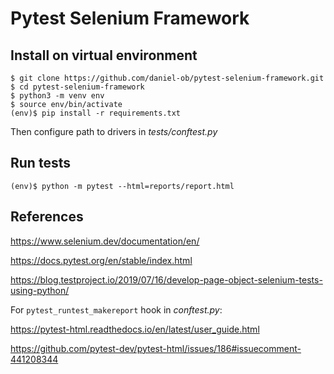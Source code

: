 # Pytest Selenium Framework
## Install on virtual environment

```
$ git clone https://github.com/daniel-ob/pytest-selenium-framework.git
$ cd pytest-selenium-framework
$ python3 -m venv env
$ source env/bin/activate
(env)$ pip install -r requirements.txt
```
Then configure path to drivers in *tests/conftest.py*

## Run tests

```
(env)$ python -m pytest --html=reports/report.html
```

## References

https://www.selenium.dev/documentation/en/

https://docs.pytest.org/en/stable/index.html

https://blog.testproject.io/2019/07/16/develop-page-object-selenium-tests-using-python/

For `pytest_runtest_makereport` hook in *conftest.py*:

https://pytest-html.readthedocs.io/en/latest/user_guide.html

https://github.com/pytest-dev/pytest-html/issues/186#issuecomment-441208344
